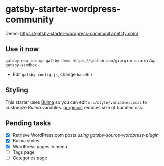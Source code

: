 # gatsby-starter-wordpress-community

Demo: https://gatsby-starter-wordpress-community.netlify.com/

## Use it now

    gatsby new lds-wp-gatsby-demo https://github.com/giorgioriccardi/wp-gatsby-sandbox

- Edit `gatsby-config.js`, change `baseUrl`

## Styling

This starter uses [Bulma](https://bulma.io/) so you can edit `src/style/variables.scss` to customize _Bulma_ variables. [purgecss](https://www.purgecss.com/) reduces size of bundled css.

## Pending tasks

- [x] Retrieve WordPress.com posts _using gatsby-source-wordpress-plugin_
- [x] Bulma styles
- [x] WordPress pages in menu
- [ ] Tags page
- [ ] Categories page
